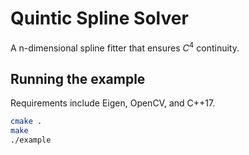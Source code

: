 # Quintic Spline Solver
A n-dimensional spline fitter that ensures $C^4$ continuity. 

## Running the example
Requirements include Eigen, OpenCV, and C++17.
```bash
cmake .
make
./example
```
